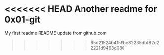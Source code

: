 <<<<<<< HEAD
Another readme for 0x01-git
=======
My first readme
README update from github.com
>>>>>>> 65d21524b4159be82235dbf82d22221d9463d080
